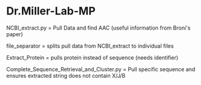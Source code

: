 # Dr.Miller-Lab-MP

NCBI_extract.py = Pull Data and find AAC (useful information from Broni's paper)

file_separator = splits pull data from NCBI_extract to individual files

Extract_Protein = pulls protein instead of sequence (needs identifier)

Complete_Sequence_Retrieval_and_Cluster.py = Pull specific sequence and ensures extracted string does not contain X/J/B
